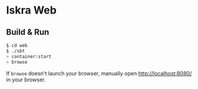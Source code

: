 # Iskra Web #

## Build & Run ##

```sh
$ cd web
$ ./sbt
> container:start
> browse
```

If `browse` doesn't launch your browser, manually open [http://localhost:8080/](http://localhost:8080/) in your browser.
